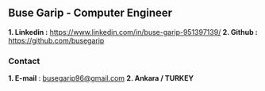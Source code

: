 ## Buse Garip - Computer Engineer

**1. Linkedin :** https://www.linkedin.com/in/buse-garip-951397139/
**2. Github :** https://github.com/busegarip

### Contact

**1. E-mail** : busegarip96@gmail.com
**2. Ankara / TURKEY**

